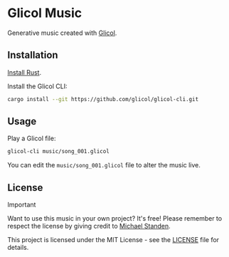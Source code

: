 # Glicol Music

Generative music created with [Glicol](https://glicol.org).

## Installation

[Install Rust](https://www.rust-lang.org/tools/install).

Install the Glicol CLI:

```bash
cargo install --git https://github.com/glicol/glicol-cli.git
```

## Usage

Play a Glicol file:

```bash
glicol-cli music/song_001.glicol
```

You can edit the `music/song_001.glicol` file to alter the music live.

## License

> [!IMPORTANT]
> Want to use this music in your own project?
> It's free!
> Please remember to respect the license by giving credit to [Michael Standen](https://michael.standen.link).

This project is licensed under the MIT License - see the [LICENSE](LICENSE) file for details.
